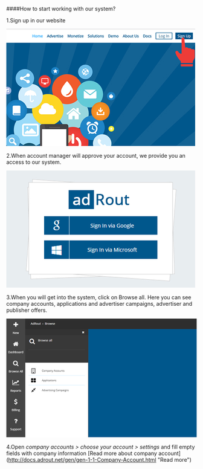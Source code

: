 ####How to start working with our system?

1.Sign up in our website

![](../images/1-step.jpg)

2.When account manager will approve your account, we provide you an access to our system.

![](../images/2-step.jpg)

3.When you will get into the system, click on Browse all. Here you can see company accounts, applications and advertiser campaigns, advertiser and publisher offers.

![](../images/3-step.jpg)

4.Open *company accounts > choose your account > settings* and fill empty fields with company information [Read more about company account] (http://docs.adrout.net/gen/gen-1-1-Company-Account.html "Read more")

